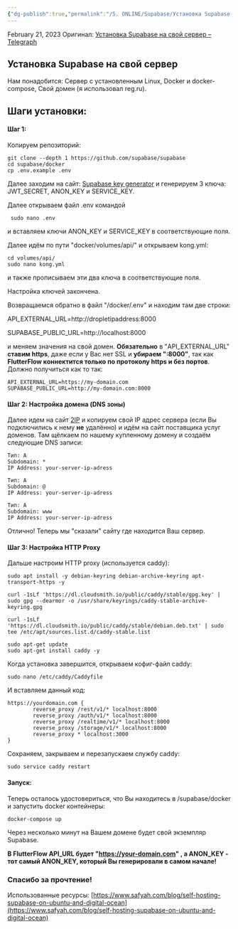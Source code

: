 ```yaml
---
{"dg-publish":true,"permalink":"/5. ONLINE/Supabase/Установка Supabase на свой сервер/","title":"Установка Supabase на свой сервер","tags":["clippings"],"created":"2024-11-25T13:07:23.128-03:00","updated":"2024-11-25T13:10:20.795-03:00"}
---
```


February 21, 2023
Оригинал: [Установка Supabase на свой сервер – Telegraph](https://telegra.ph/Ustanovka-Supabase-na-svoj-server-02-21)

## Установка Supabase на свой сервер
Нам понадобится:
Сервер с установленным Linux,
Docker и docker-compose,
Свой домен (я использовал reg.ru).

## Шаги установки:

#### Шаг 1:

Копируем репозиторий:

```
git clone --depth 1 https://github.com/supabase/supabase
cd supabase/docker
cp .env.example .env
```

Далее заходим на сайт: [Supabase key generator](https://supabase.com/docs/guides/self-hosting#api-keys) и генерируем 3 ключа: JWT\_SECRET, ANON\_KEY и SERVICE\_KEY.

Далее открываем файл .env командой

```
 sudo nano .env
```

и вставляем ключи ANON\_KEY и SERVICE\_KEY в соответствующие поля.

Далее идём по пути "docker/volumes/api/" и открываем kong.yml:

```
cd volumes/api/
sudo nano kong.yml
```

и также прописываем эти два ключа в соответствующие поля.

Настройка ключей закончена.

Возвращаемся обратно в файл "/docker/.env" и находим там две строки:

API\_EXTERNAL\_URL=http://dropletipaddress:8000

SUPABASE\_PUBLIC\_URL=http://localhost:8000

и меняем значения на свой домен. **Обязательно** в "API\_EXTERNAL\_URL" **ставим https**, даже если у Вас нет SSL и **убираем ":8000"**, так как **FlutterFlow коннектится только по протоколу https и без портов**. Должно получиться как то так:

```
API_EXTERNAL_URL=https://my-domain.com
SUPABASE_PUBLIC_URL=http://my-domain.com:8000  
```

#### Шаг 2: Настройка домена (DNS зоны)

Далее идем на сайт [2IP](https://2ip.ru/) и копируем свой IP адрес сервера (если Вы подключились к нему **не** удалённо) и идём на сайт поставщика услуг доменов. Там щёлкаем по нашему купленному домену и создаём следующие DNS записи:

```
Тип: A
Subdomain: *
IP Address: your-server-ip-adress

Тип: A
Subdomain: @
IP Address: your-server-ip-adress

Тип: A
Subdomain: www
IP Address: your-server-ip-adress
```

Отлично! Теперь мы "сказали" сайту где находится Ваш сервер.

#### Шаг 3: Настройка HTTP Proxy

Дальше настроим HTTP proxy (используется caddy):

```
sudo apt install -y debian-keyring debian-archive-keyring apt-transport-https -y

curl -1sLf 'https://dl.cloudsmith.io/public/caddy/stable/gpg.key' | sudo gpg --dearmor -o /usr/share/keyrings/caddy-stable-archive-keyring.gpg

curl -1sLf 'https://dl.cloudsmith.io/public/caddy/stable/debian.deb.txt' | sudo tee /etc/apt/sources.list.d/caddy-stable.list

sudo apt-get update
sudo apt-get install caddy -y
```

Когда установка завершится, открываем кофиг-файл caddy:

```
sudo nano /etc/caddy/Caddyfile
```

И вставляем данный код:

```
https://yourdomain.com {
        reverse_proxy /rest/v1/* localhost:8000
        reverse_proxy /auth/v1/* localhost:8000
        reverse_proxy /realtime/v1/* localhost:8000
        reverse_proxy /storage/v1/* localhost:8000
        reverse_proxy * localhost:3000
}
```

Сохраняем, закрываем и перезапускаем службу caddy:

```
sudo service caddy restart
```

#### Запуск:

Теперь осталось удостовериться, что Вы находитесь в /supabase/docker и запустить docker контейнеры:

```
docker-compose up
```

Через несколько минут на Вашем домене будет свой экземпляр Supabase.

**В FlutterFlow API\_URL будет "https://your-domain.com" , а ANON\_KEY - тот самый ANON\_KEY, который Вы генерировали в самом начале!**

### Спасибо за прочтение!

Использованные ресурсы: [https://www.safyah.com/blog/self-hosting-supabase-on-ubuntu-and-digital-ocean](https://www.safyah.com/blog/self-hosting-supabase-on-ubuntu-and-digital-ocean)